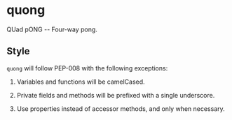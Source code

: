 # quong
QUad pONG -- Four-way pong.

## Style
`quong` will follow PEP-008 with the following exceptions:

1. Variables and functions will be camelCased.

2. Private fields and methods will be prefixed with a single underscore.

3. Use properties instead of accessor methods, and only when necessary.

